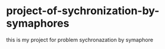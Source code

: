 # project-of-sychronization-by-symaphores
this is my project for problem sychronazation by symaphore 
